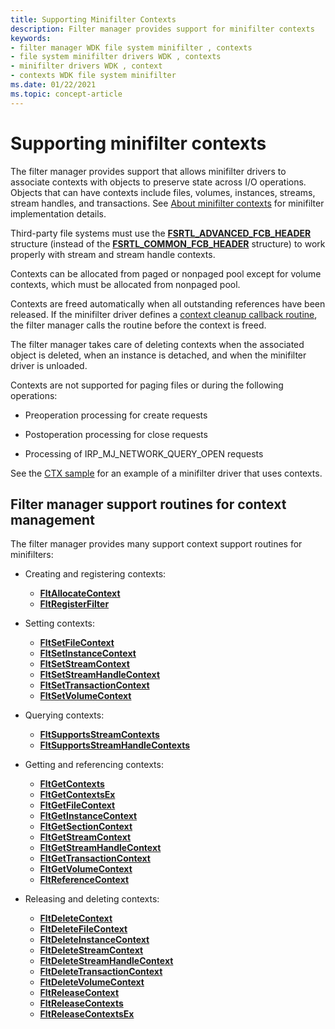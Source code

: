 ```yaml
---
title: Supporting Minifilter Contexts
description: Filter manager provides support for minifilter contexts
keywords:
- filter manager WDK file system minifilter , contexts
- file system minifilter drivers WDK , contexts
- minifilter drivers WDK , context
- contexts WDK file system minifilter
ms.date: 01/22/2021
ms.topic: concept-article
---
```


# Supporting minifilter contexts

The filter manager provides support that allows minifilter drivers to associate contexts with objects to preserve state across I/O operations. Objects that can have contexts include files, volumes, instances, streams, stream handles, and transactions. See [About minifilter contexts](managing-contexts-in-a-minifilter-driver.md) for minifilter implementation details.

Third-party file systems must use the [**FSRTL_ADVANCED_FCB_HEADER**](/windows-hardware/drivers/ddi/ntifs/ns-ntifs-_fsrtl_advanced_fcb_header) structure (instead of the [**FSRTL_COMMON_FCB_HEADER**](/windows-hardware/drivers/ddi/ntifs/ns-ntifs-_fsrtl_common_fcb_header) structure) to work properly with stream and stream handle contexts.

Contexts can be allocated from paged or nonpaged pool except for volume contexts, which must be allocated from nonpaged pool.

Contexts are freed automatically when all outstanding references have been released. If the minifilter driver defines a [context cleanup callback routine](/windows-hardware/drivers/ddi/fltkernel/nc-fltkernel-pflt_context_cleanup_callback), the filter manager calls the routine before the context is freed.

The filter manager takes care of deleting contexts when the associated object is deleted, when an instance is detached, and when the minifilter driver is unloaded.

Contexts are not supported for paging files or during the following operations:

- Preoperation processing for create requests

- Postoperation processing for close requests

- Processing of IRP_MJ_NETWORK_QUERY_OPEN requests

See the [CTX sample](https://github.com/Microsoft/Windows-driver-samples/tree/main/filesys/miniFilter/ctx) for an example of a minifilter driver that uses contexts.

## Filter manager support routines for context management

The filter manager provides many support context support routines for minifilters:

- Creating and registering contexts:

  - [**FltAllocateContext**](/windows-hardware/drivers/ddi/fltkernel/nf-fltkernel-fltallocatecontext)
  - [**FltRegisterFilter**](/windows-hardware/drivers/ddi/fltkernel/nf-fltkernel-fltregisterfilter)

- Setting contexts:

  - [**FltSetFileContext**](/windows-hardware/drivers/ddi/fltkernel/nf-fltkernel-fltsetfilecontext)
  - [**FltSetInstanceContext**](/windows-hardware/drivers/ddi/fltkernel/nf-fltkernel-fltsetinstancecontext)
  - [**FltSetStreamContext**](/windows-hardware/drivers/ddi/fltkernel/nf-fltkernel-fltsetstreamcontext)
  - [**FltSetStreamHandleContext**](/windows-hardware/drivers/ddi/fltkernel/nf-fltkernel-fltsetstreamhandlecontext)
  - [**FltSetTransactionContext**](/windows-hardware/drivers/ddi/fltkernel/nf-fltkernel-fltsettransactioncontext)
  - [**FltSetVolumeContext**](/windows-hardware/drivers/ddi/fltkernel/nf-fltkernel-fltsetvolumecontext)

- Querying contexts:

  - [**FltSupportsStreamContexts**](/windows-hardware/drivers/ddi/fltkernel/nf-fltkernel-fltsupportsstreamcontexts)
  - [**FltSupportsStreamHandleContexts**](/windows-hardware/drivers/ddi/fltkernel/nf-fltkernel-fltsupportsstreamhandlecontexts)

- Getting and referencing contexts:

  - [**FltGetContexts**](/windows-hardware/drivers/ddi/fltkernel/nf-fltkernel-fltgetcontexts)
  - [**FltGetContextsEx**](/windows-hardware/drivers/ddi/fltkernel/nf-fltkernel-fltgetcontextsex)
  - [**FltGetFileContext**](/windows-hardware/drivers/ddi/fltkernel/nf-fltkernel-fltgetfilecontext)
  - [**FltGetInstanceContext**](/windows-hardware/drivers/ddi/fltkernel/nf-fltkernel-fltgetinstancecontext)
  - [**FltGetSectionContext**](/windows-hardware/drivers/ddi/fltkernel/nf-fltkernel-fltgetsectioncontext)
  - [**FltGetStreamContext**](/windows-hardware/drivers/ddi/fltkernel/nf-fltkernel-fltgetstreamcontext)
  - [**FltGetStreamHandleContext**](/windows-hardware/drivers/ddi/fltkernel/nf-fltkernel-fltgetstreamhandlecontext)
  - [**FltGetTransactionContext**](/windows-hardware/drivers/ddi/fltkernel/nf-fltkernel-fltgettransactioncontext)
  - [**FltGetVolumeContext**](/windows-hardware/drivers/ddi/fltkernel/nf-fltkernel-fltgetvolumecontext)
  - [**FltReferenceContext**](/windows-hardware/drivers/ddi/fltkernel/nf-fltkernel-fltreferencecontext)

- Releasing and deleting contexts:

  - [**FltDeleteContext**](/windows-hardware/drivers/ddi/fltkernel/nf-fltkernel-fltdeletecontext)
  - [**FltDeleteFileContext**](/windows-hardware/drivers/ddi/fltkernel/nf-fltkernel-fltdeletefilecontext)
  - [**FltDeleteInstanceContext**](/windows-hardware/drivers/ddi/fltkernel/nf-fltkernel-fltdeleteinstancecontext)
  - [**FltDeleteStreamContext**](/windows-hardware/drivers/ddi/fltkernel/nf-fltkernel-fltdeletestreamcontext)
  - [**FltDeleteStreamHandleContext**](/windows-hardware/drivers/ddi/fltkernel/nf-fltkernel-fltdeletestreamhandlecontext)
  - [**FltDeleteTransactionContext**](/windows-hardware/drivers/ddi/fltkernel/nf-fltkernel-fltdeletetransactioncontext)
  - [**FltDeleteVolumeContext**](/windows-hardware/drivers/ddi/fltkernel/nf-fltkernel-fltdeletevolumecontext)
  - [**FltReleaseContext**](/windows-hardware/drivers/ddi/fltkernel/nf-fltkernel-fltreleasecontext)
  - [**FltReleaseContexts**](/windows-hardware/drivers/ddi/fltkernel/nf-fltkernel-fltreleasecontexts)
  - [**FltReleaseContextsEx**](/windows-hardware/drivers/ddi/fltkernel/nf-fltkernel-fltreleasecontextsex)
